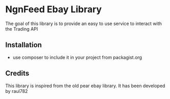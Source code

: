 # NgnFeed Ebay Library

<p>The goal of this library is to provide an easy to use service to interact with the Trading API </p>

## Installation
- use composer to include it in your project from packagist.org

## Credits
 This library is inspired from the old pear ebay library. It has been developed by raul782

